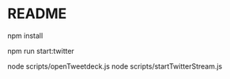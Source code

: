 # README

npm install

npm run start:twitter

node scripts/openTweetdeck.js
node scripts/startTwitterStream.js
